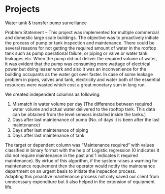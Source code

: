 # Projects
Water tank & transfer pump surveillance

Problem Statement – This project was implemented for multiple commercial and domestic large scale buildings. The objective was to proactively initiate the process of pump or tank inspection and maintenance.
There could be several reasons for not getting the required amount of water in the rooftop tank such as pump operational failure, or piping or valve or water tank leakages etc. 
When the pump did not deliver the required volume of water, it was evident that the pump was consuming more wattage of electrical power but doing lesser work and also it was an inconvenience for the building occupants as the water got over faster. In case of some leakage problem in pipes, valves and tank, electricity and water both of the essential resources were wasted which cost a great monetary sum in long run. 

We created independent columns as following:
1.	Mismatch in water volume per day (The difference between required water volume and actual water delivered to the rooftop tank. This data can be obtained from the level sensors installed inside the tanks.)
2.	Days after last maintenance of pump (No. of days it is been after the last maintenance)
3.	Days after last maintenance of piping
4.	Days after last maintenance of tank

The target or dependent column was “Maintenance required” with values classified in binary format with the help of Logistic regression (0 indicates it did not require maintenance in the past and 1 indicates it required maintenance).
By virtue of this algorithm, if the system raises a warning for maintenance requirement then the operator would notify the maintenance department on an urgent basis to initiate the inspection process.  
Adapting this proactive maintenance process not only saved our client from unnecessary expenditure but it also helped in the extension of equipment life. 
